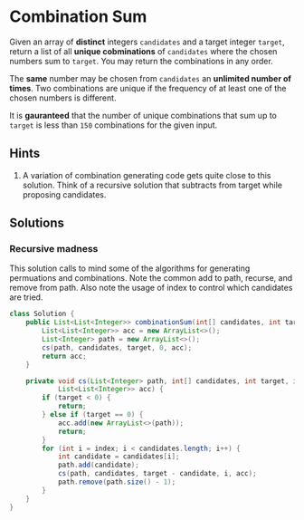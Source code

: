 # Combination Sum

Given an array of **distinct** integers `candidates` and a target integer
`target`, return a list of all **unique cobminations** of `candidates` where
the chosen numbers sum to `target`. You may return the combinations in any
order.

The **same** number may be chosen from `candidates` an **unlimited number of
times**. Two combinations are unique if the frequency of at least one of the
chosen numbers is different.

It is **gauranteed** that the number of unique combinations that sum up to
`target` is less than `150` combinations for the given input.

## Hints

1. A variation of combination generating code gets quite close to this solution.
   Think of a recursive solution that subtracts from target while proposing
   candidates.

## Solutions

### Recursive madness

This solution calls to mind some of the algorithms for generating permuations
and combinations. Note the common add to path, recurse, and remove from path.
Also note the usage of index to control which candidates are tried.

```java
class Solution {
    public List<List<Integer>> combinationSum(int[] candidates, int target) {
        List<List<Integer>> acc = new ArrayList<>();
        List<Integer> path = new ArrayList<>();
        cs(path, candidates, target, 0, acc);
        return acc;
    }

    private void cs(List<Integer> path, int[] candidates, int target, int index,
            List<List<Integer>> acc) {
        if (target < 0) {
            return;
        } else if (target == 0) {
            acc.add(new ArrayList<>(path));
            return;
        }
        for (int i = index; i < candidates.length; i++) {
            int candidate = candidates[i];
            path.add(candidate);
            cs(path, candidates, target - candidate, i, acc);
            path.remove(path.size() - 1);
        }
    }
}
```
